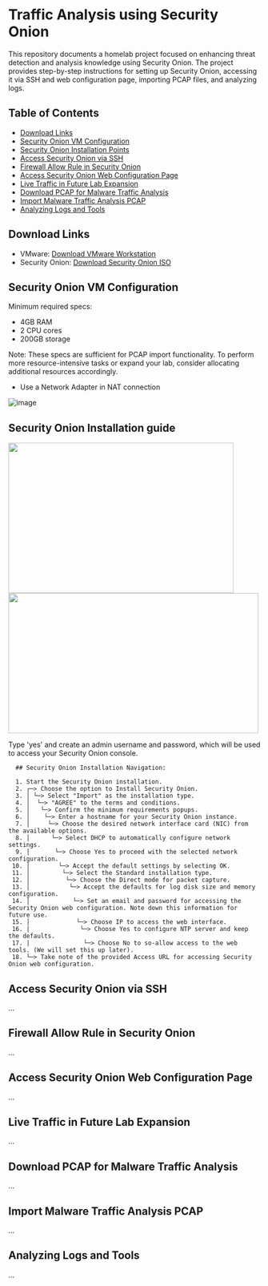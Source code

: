 # Traffic Analysis using Security Onion

This repository documents a homelab project focused on enhancing threat detection and analysis knowledge using Security Onion. The project provides step-by-step instructions for setting up Security Onion, accessing it via SSH and web configuration page, importing PCAP files, and analyzing logs. 

## Table of Contents
- [Download Links](#download-links)
- [Security Onion VM Configuration](#security-onion-vm-configuration)
- [Security Onion Installation Points](#security-onion-installation-points)
- [Access Security Onion via SSH](#access-security-onion-via-ssh)
- [Firewall Allow Rule in Security Onion](#firewall-allow-rule-in-security-onion)
- [Access Security Onion Web Configuration Page](#access-security-onion-web-configuration-page)
- [Live Traffic in Future Lab Expansion](#live-traffic-in-future-lab-expansion)
- [Download PCAP for Malware Traffic Analysis](#download-pcap-for-malware-traffic-analysis)
- [Import Malware Traffic Analysis PCAP](#import-malware-traffic-analysis-pcap)
- [Analyzing Logs and Tools](#analyzing-logs-and-tools)

## Download Links
- VMware: [Download VMware Workstation](https://www.vmware.com/products/workstation-player/workstation-player-evaluation.html)
- Security Onion: [Download Security Onion ISO](https://securityonion.net/Download)

## Security Onion VM Configuration
Minimum required specs:

- 4GB RAM
- 2 CPU cores
- 200GB storage

Note: These specs are sufficient for PCAP import functionality. To perform more resource-intensive tasks or expand your lab, consider allocating additional resources accordingly.

- Use a Network Adapter in NAT connection

![image](https://github.com/Muneer44/Security-Onion-Traffic-Analysis/assets/117259069/e895b677-2d87-444a-8674-a2b77c13de5f)

## Security Onion Installation guide
<img src="https://github.com/Muneer44/Security-Onion-Traffic-Analysis/assets/117259069/59b85019-5742-4014-bf30-00cd3ca6f03b" width="450" height="300">

<img src="https://github.com/Muneer44/Security-Onion-Traffic-Analysis/assets/117259069/442f03cf-c84d-4008-bf5e-f66915124366" width="500" height="280">

Type 'yes' and create an admin username and password, which will be used to access your Security Onion console.

```
  ## Security Onion Installation Navigation:
  
  1. Start the Security Onion installation.
  2. ┌─> Choose the option to Install Security Onion.
  3. │ └─> Select "Import" as the installation type.
  4. │  └─> "AGREE" to the terms and conditions.
  5. │   └─> Confirm the minimum requirements popups.
  6. │    └─> Enter a hostname for your Security Onion instance.
  7. │     └─> Choose the desired network interface card (NIC) from the available options.
  8. │      └─> Select DHCP to automatically configure network settings.
  9. │       └─> Choose Yes to proceed with the selected network configuration.
 10. │        └─> Accept the default settings by selecting OK.
 11. │         └─> Select the Standard installation type.
 12. │          └─> Choose the Direct mode for packet capture.
 13. │           └─> Accept the defaults for log disk size and memory configuration.
 14. │            └─> Set an email and password for accessing the Security Onion web configuration. Note down this information for future use.
 15. │             └─> Choose IP to access the web interface.
 16. |              └─> Choose Yes to configure NTP server and keep the defaults.
 17. |               └─> Choose No to so-allow access to the web tools. (We will set this up later). 
 18. └─> Take note of the provided Access URL for accessing Security Onion web configuration.
```
## Access Security Onion via SSH
...

## Firewall Allow Rule in Security Onion
...

## Access Security Onion Web Configuration Page
...

## Live Traffic in Future Lab Expansion
...

## Download PCAP for Malware Traffic Analysis
...

## Import Malware Traffic Analysis PCAP
...

## Analyzing Logs and Tools
...
